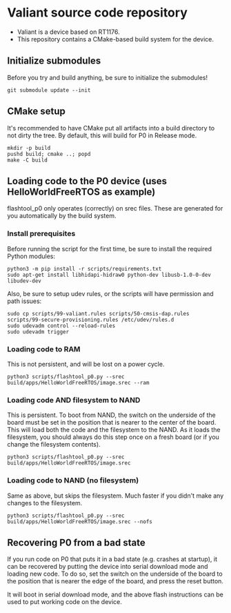 # Valiant source code repository

- Valiant is a device based on RT1176.
- This repository contains a CMake-based build system for the device.

## Initialize submodules
Before you try and build anything, be sure to initialize the submodules!

```
git submodule update --init
```

## CMake setup
It's recommended to have CMake put all artifacts into a build directory to not dirty the tree. By default, this will build for P0 in Release mode.
```
mkdir -p build
pushd build; cmake ..; popd
make -C build
```

## Loading code to the P0 device (uses HelloWorldFreeRTOS as example)
flashtool_p0 only operates (correctly) on srec files. These are generated for you automatically by the build system.

### Install prerequisites
Before running the script for the first time, be sure to install the required Python modules:
```
python3 -m pip install -r scripts/requirements.txt
sudo apt-get install libhidapi-hidraw0 python-dev libusb-1.0-0-dev libudev-dev
```

Also, be sure to setup udev rules, or the scripts will have permission and path issues:
```
sudo cp scripts/99-valiant.rules scripts/50-cmsis-dap.rules scripts/99-secure-provisioning.rules /etc/udev/rules.d
sudo udevadm control --reload-rules
sudo udevadm trigger
```

### Loading code to RAM
This is not persistent, and will be lost on a power cycle.
```
python3 scripts/flashtool_p0.py --srec build/apps/HelloWorldFreeRTOS/image.srec --ram
```

### Loading code AND filesystem to NAND
This is persistent. To boot from NAND, the switch on the underside of the board must be set in the position that is nearer to the center of the board.
This will load both the code and the filesystem to the NAND. As it loads the filesystem, you should always do this step once on a fresh board (or if you change the filesystem contents).
```
python3 scripts/flashtool_p0.py --srec build/apps/HelloWorldFreeRTOS/image.srec
```

### Loading code to NAND (no filesystem)
Same as above, but skips the filesystem. Much faster if you didn't make any changes to the filesystem.
```
python3 scripts/flashtool_p0.py --srec build/apps/HelloWorldFreeRTOS/image.srec --nofs
```

## Recovering P0 from a bad state
If you run code on P0 that puts it in a bad state (e.g. crashes at startup), it can be recovered by putting the device into serial download mode and loading new code. To do so, set the switch on the underside of the board to the position that is nearer the edge of the board, and press the reset button.

It will boot in serial download mode, and the above flash instructions can be used to put working code on the device.
